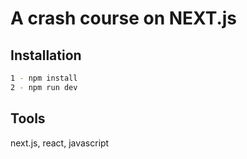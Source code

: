 # A crash course on NEXT.js

## Installation
```bash
1 - npm install
2 - npm run dev
```

## Tools
next.js, react, javascript
